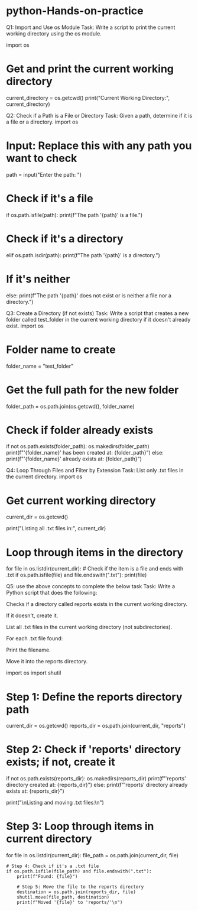 # python-Hands-on-practice

Q1: Import and Use os Module
Task: Write a script to print the current working directory using the os module.

import os

# Get and print the current working directory
current_directory = os.getcwd()
print("Current Working Directory:", current_directory)

Q2: Check if a Path is a File or Directory
Task: Given a path, determine if it is a file or a directory.
import os

# Input: Replace this with any path you want to check
path = input("Enter the path: ")

# Check if it's a file
if os.path.isfile(path):
    print(f"The path '{path}' is a file.")

# Check if it's a directory
elif os.path.isdir(path):
    print(f"The path '{path}' is a directory.")

# If it's neither
else:
    print(f"The path '{path}' does not exist or is neither a file nor a directory.")


Q3: Create a Directory (if not exists)
Task: Write a script that creates a new folder called test_folder in the current working directory if it doesn't already exist.
import os

# Folder name to create
folder_name = "test_folder"

# Get the full path for the new folder
folder_path = os.path.join(os.getcwd(), folder_name)

# Check if folder already exists
if not os.path.exists(folder_path):
    os.makedirs(folder_path)
    print(f"'{folder_name}' has been created at: {folder_path}")
else:
    print(f"'{folder_name}' already exists at: {folder_path}")


Q4: Loop Through Files and Filter by Extension
Task: List only .txt files in the current directory.
import os

# Get current working directory
current_dir = os.getcwd()

print("Listing all .txt files in:", current_dir)

# Loop through items in the directory
for file in os.listdir(current_dir):
    # Check if the item is a file and ends with .txt
    if os.path.isfile(file) and file.endswith(".txt"):
        print(file)

Q5: use the above concepts to complete the below task
Task: Write a Python script that does the following:

Checks if a directory called reports exists in the current working directory.

If it doesn't, create it.

List all .txt files in the current working directory (not subdirectories).

For each .txt file found:

Print the filename.

Move it into the reports directory.

import os
import shutil

# Step 1: Define the reports directory path
current_dir = os.getcwd()
reports_dir = os.path.join(current_dir, "reports")

# Step 2: Check if 'reports' directory exists; if not, create it
if not os.path.exists(reports_dir):
    os.makedirs(reports_dir)
    print(f"'reports' directory created at: {reports_dir}")
else:
    print(f"'reports' directory already exists at: {reports_dir}")

print("\nListing and moving .txt files:\n")

# Step 3: Loop through items in current directory
for file in os.listdir(current_dir):
    file_path = os.path.join(current_dir, file)

    # Step 4: Check if it's a .txt file
    if os.path.isfile(file_path) and file.endswith(".txt"):
        print(f"Found: {file}")
        
        # Step 5: Move the file to the reports directory
        destination = os.path.join(reports_dir, file)
        shutil.move(file_path, destination)
        print(f"Moved '{file}' to 'reports/'\n")

